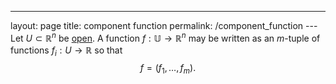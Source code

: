 ---
 layout: page
 title: component function
 permalink: /component_function
---Let $U \subset \mathbb R^n$ be [open](https://defsmath.github.io/DefsMath/open). A function $f:\mathbb U \to \mathbb R^n$ may be written as an $m$-tuple of functions $f_i:U\to \mathbb R$ so that $$f=(f_1,\dots,f_m).$$
